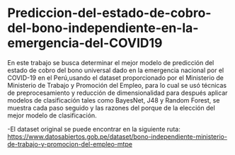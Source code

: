 # Prediccion-del-estado-de-cobro-del-bono-independiente-en-la-emergencia-del-COVID19

En este trabajo se busca determinar el mejor modelo de predicción del estado de cobro del bono universal dado en la emergencia nacional por el COVID-19 en el Perú,usando el dataset proporcionado por el Ministerio de Ministerio de Trabajo y Promoción del Empleo, para lo cual se usó técnicas de preprocesamiento y reducción de dimensionalidad para después aplicar modelos de clasificación tales como BayesNet, J48 y Random Forest, se muestra cada paso seguido y las razones del porque de la elección del mejor modelo de clasificación.

-El dataset original se puede encontrar en la siguiente ruta: https://www.datosabiertos.gob.pe/dataset/bono-independiente-ministerio-de-trabajo-y-promocion-del-empleo-mtpe
